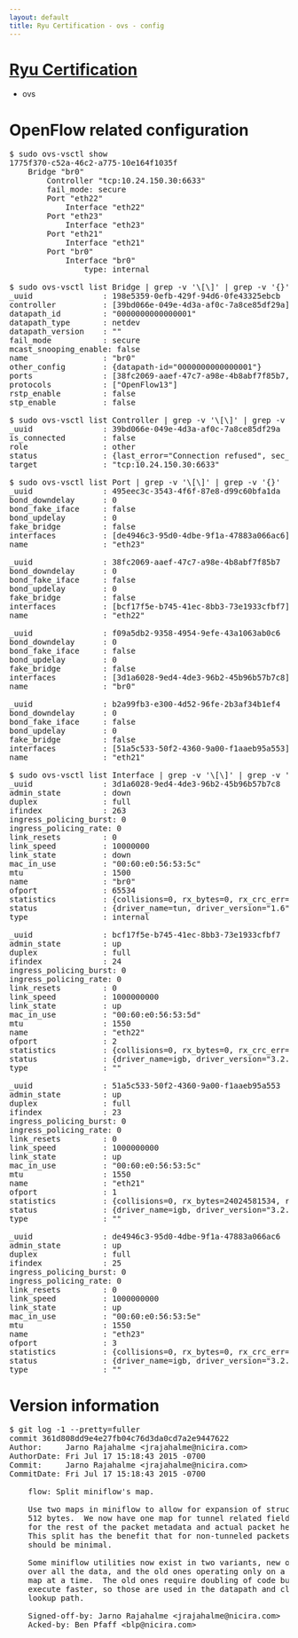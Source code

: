 ```yaml
---
layout: default
title: Ryu Certification - ovs - config
---
```

# [Ryu Certification](http://osrg.github.io/ryu/certification.html)
* ovs 

# OpenFlow related configuration
<pre>
$ sudo ovs-vsctl show
1775f370-c52a-46c2-a775-10e164f1035f
    Bridge "br0"
        Controller "tcp:10.24.150.30:6633"
        fail_mode: secure
        Port "eth22"
            Interface "eth22"
        Port "eth23"
            Interface "eth23"
        Port "eth21"
            Interface "eth21"
        Port "br0"
            Interface "br0"
                type: internal

$ sudo ovs-vsctl list Bridge | grep -v '\[\]' | grep -v '{}'
_uuid               : 198e5359-0efb-429f-94d6-0fe43325ebcb
controller          : [39bd066e-049e-4d3a-af0c-7a8ce85df29a]
datapath_id         : "0000000000000001"
datapath_type       : netdev
datapath_version    : "<built-in>"
fail_mode           : secure
mcast_snooping_enable: false
name                : "br0"
other_config        : {datapath-id="0000000000000001"}
ports               : [38fc2069-aaef-47c7-a98e-4b8abf7f85b7, 495eec3c-3543-4f6f-87e8-d99c60bfa1da, b2a99fb3-e300-4d52-96fe-2b3af34b1ef4, f09a5db2-9358-4954-9efe-43a1063ab0c6]
protocols           : ["OpenFlow13"]
rstp_enable         : false
stp_enable          : false

$ sudo ovs-vsctl list Controller | grep -v '\[\]' | grep -v '{}'
_uuid               : 39bd066e-049e-4d3a-af0c-7a8ce85df29a
is_connected        : false
role                : other
status              : {last_error="Connection refused", sec_since_disconnect="2", state=BACKOFF}
target              : "tcp:10.24.150.30:6633"

$ sudo ovs-vsctl list Port | grep -v '\[\]' | grep -v '{}'
_uuid               : 495eec3c-3543-4f6f-87e8-d99c60bfa1da
bond_downdelay      : 0
bond_fake_iface     : false
bond_updelay        : 0
fake_bridge         : false
interfaces          : [de4946c3-95d0-4dbe-9f1a-47883a066ac6]
name                : "eth23"

_uuid               : 38fc2069-aaef-47c7-a98e-4b8abf7f85b7
bond_downdelay      : 0
bond_fake_iface     : false
bond_updelay        : 0
fake_bridge         : false
interfaces          : [bcf17f5e-b745-41ec-8bb3-73e1933cfbf7]
name                : "eth22"

_uuid               : f09a5db2-9358-4954-9efe-43a1063ab0c6
bond_downdelay      : 0
bond_fake_iface     : false
bond_updelay        : 0
fake_bridge         : false
interfaces          : [3d1a6028-9ed4-4de3-96b2-45b96b57b7c8]
name                : "br0"

_uuid               : b2a99fb3-e300-4d52-96fe-2b3af34b1ef4
bond_downdelay      : 0
bond_fake_iface     : false
bond_updelay        : 0
fake_bridge         : false
interfaces          : [51a5c533-50f2-4360-9a00-f1aaeb95a553]
name                : "eth21"

$ sudo ovs-vsctl list Interface | grep -v '\[\]' | grep -v '{}'
_uuid               : 3d1a6028-9ed4-4de3-96b2-45b96b57b7c8
admin_state         : down
duplex              : full
ifindex             : 263
ingress_policing_burst: 0
ingress_policing_rate: 0
link_resets         : 0
link_speed          : 10000000
link_state          : down
mac_in_use          : "00:60:e0:56:53:5c"
mtu                 : 1500
name                : "br0"
ofport              : 65534
statistics          : {collisions=0, rx_bytes=0, rx_crc_err=0, rx_dropped=0, rx_errors=0, rx_frame_err=0, rx_over_err=0, rx_packets=0, tx_bytes=0, tx_dropped=0, tx_errors=0, tx_packets=0}
status              : {driver_name=tun, driver_version="1.6", firmware_version="N/A"}
type                : internal

_uuid               : bcf17f5e-b745-41ec-8bb3-73e1933cfbf7
admin_state         : up
duplex              : full
ifindex             : 24
ingress_policing_burst: 0
ingress_policing_rate: 0
link_resets         : 0
link_speed          : 1000000000
link_state          : up
mac_in_use          : "00:60:e0:56:53:5d"
mtu                 : 1550
name                : "eth22"
ofport              : 2
statistics          : {collisions=0, rx_bytes=0, rx_crc_err=0, rx_dropped=0, rx_errors=0, rx_frame_err=0, rx_over_err=0, rx_packets=0, tx_bytes=18089315792, tx_dropped=0, tx_errors=0, tx_packets=12064077}
status              : {driver_name=igb, driver_version="3.2.10-k", firmware_version="2.10-9"}
type                : ""

_uuid               : 51a5c533-50f2-4360-9a00-f1aaeb95a553
admin_state         : up
duplex              : full
ifindex             : 23
ingress_policing_burst: 0
ingress_policing_rate: 0
link_resets         : 0
link_speed          : 1000000000
link_state          : up
mac_in_use          : "00:60:e0:56:53:5c"
mtu                 : 1550
name                : "eth21"
ofport              : 1
statistics          : {collisions=0, rx_bytes=24024581534, rx_crc_err=0, rx_dropped=0, rx_errors=0, rx_frame_err=0, rx_over_err=0, rx_packets=16026376, tx_bytes=0, tx_dropped=0, tx_errors=0, tx_packets=0}
status              : {driver_name=igb, driver_version="3.2.10-k", firmware_version="2.10-9"}
type                : ""

_uuid               : de4946c3-95d0-4dbe-9f1a-47883a066ac6
admin_state         : up
duplex              : full
ifindex             : 25
ingress_policing_burst: 0
ingress_policing_rate: 0
link_resets         : 0
link_speed          : 1000000000
link_state          : up
mac_in_use          : "00:60:e0:56:53:5e"
mtu                 : 1550
name                : "eth23"
ofport              : 3
statistics          : {collisions=0, rx_bytes=0, rx_crc_err=0, rx_dropped=0, rx_errors=0, rx_frame_err=0, rx_over_err=0, rx_packets=0, tx_bytes=1176922500, tx_dropped=0, tx_errors=0, tx_packets=784615}
status              : {driver_name=igb, driver_version="3.2.10-k", firmware_version="2.10-9"}
type                : ""
</pre>

# Version information
<pre>
$ git log -1 --pretty=fuller
commit 361d808dd9e4e27fb04c76d3da0cd7a2e9447622
Author:     Jarno Rajahalme &lt;jrajahalme@nicira.com&gt;
AuthorDate: Fri Jul 17 15:18:43 2015 -0700
Commit:     Jarno Rajahalme &lt;jrajahalme@nicira.com&gt;
CommitDate: Fri Jul 17 15:18:43 2015 -0700

    flow: Split miniflow's map.
    
    Use two maps in miniflow to allow for expansion of struct flow past
    512 bytes.  We now have one map for tunnel related fields, and another
    for the rest of the packet metadata and actual packet header fields.
    This split has the benefit that for non-tunneled packets the overhead
    should be minimal.
    
    Some miniflow utilities now exist in two variants, new ones operating
    over all the data, and the old ones operating only on a single 64-bit
    map at a time.  The old ones require doubling of code but should
    execute faster, so those are used in the datapath and classifier's
    lookup path.
    
    Signed-off-by: Jarno Rajahalme &lt;jrajahalme@nicira.com&gt;
    Acked-by: Ben Pfaff &lt;blp@nicira.com&gt;
</pre>
